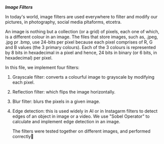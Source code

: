 *******************************************Image Filters*******************************************

In today's world, image filters are used everywhere to filter and modify our pictures, in photography, social media pltaforms, etcetra. 

An image is nothing but a collection (or a grid) of pixels, each one of which, is a different colour in an image. The files that store images, such as, .jpeg, .jpg pr .bmp, use
24-bits per pixel because each pixel comprises of R, G and B values (the 3 primary colours). Each of the 3 colours is represented by 8 bits in hexadecimal in a pixel 
and hence, 24 bits in binary (or 6 bits, in hexadecimal) per pixel. 

In this file, we implement four filters:
1) Grayscale filter: converts a colourful image to grayscale by modifying each pixel.
2) Reflection filter: which flips the image horizontally.
3) Blur filter: blurs the pixels in a given image.
4) Edge detection: this is used widely in AI or in Instagarm filters to detect edges of an object in image or a video.
   We use "Sobel Operator" to calculate and implement edge detection in an image.

   The filters were tested together on different images, and performed correctly🥇
